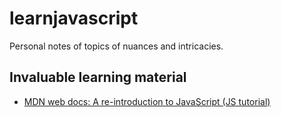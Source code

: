 # learnjavascript
Personal notes of topics of nuances and intricacies. 

## Invaluable learning material

* [MDN web docs: A re-introduction to JavaScript (JS tutorial)](https://developer.mozilla.org/en-US/docs/Web/JavaScript/A_re-introduction_to_JavaScript)
